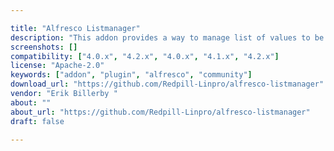 ```yaml
---

title: "Alfresco Listmanager"
description: "This addon provides a way to manage list of values to be used in alfresco metadata forms. The model provided constraints are not always suitable to use. Sometimes you just want to pick a value from a list without constraining anything. In addition there is no need to restart Alfresco after editing the lists (which is the case when using contraints). Owner Erik Billerby ‌ Versions Community 4.0.x Community 4.2.x Enterprise 4.0.x Enterprise 4.1.x Enterprise 4.2.x License Type Apache Project Page GitHub - Redpill-Linpro/alfresco-listmanager: Component used to manage custom list of values used in metadata forms."
screenshots: []
compatibility: ["4.0.x", "4.2.x", "4.0.x", "4.1.x", "4.2.x"]
license: "Apache-2.0"
keywords: ["addon", "plugin", "alfresco", "community"]
download_url: "https://github.com/Redpill-Linpro/alfresco-listmanager"
vendor: "Erik Billerby ‌"
about: ""
about_url: "https://github.com/Redpill-Linpro/alfresco-listmanager"
draft: false

---
```

